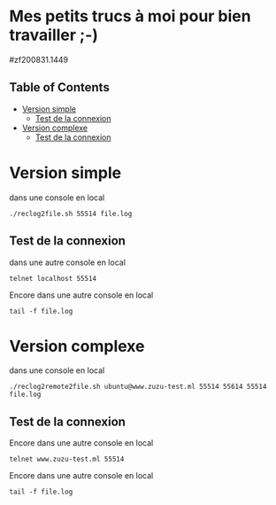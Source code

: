 # Mes petits trucs à moi pour bien travailler ;-)
#zf200831.1449

<!-- TOC titleSize:2 tabSpaces:2 depthFrom:1 depthTo:6 withLinks:1 updateOnSave:1 orderedList:0 skip:2 title:1 charForUnorderedList:* -->
## Table of Contents
* [Version simple](#version-simple)
  * [Test de la connexion](#test-de-la-connexion)
* [Version complexe](#version-complexe)
  * [Test de la connexion](#test-de-la-connexion)
<!-- /TOC -->

# Version simple
dans une console en local
```
./reclog2file.sh 55514 file.log
```

## Test de la connexion
dans une autre console en local
```
telnet localhost 55514
```
Encore dans une autre console en local
```
tail -f file.log
```


# Version complexe
dans une console en local
```
./reclog2remote2file.sh ubuntu@www.zuzu-test.ml 55514 55614 55514 file.log
```

## Test de la connexion
Encore dans une autre console en local
```
telnet www.zuzu-test.ml 55514
```
Encore dans une autre console en local
```
tail -f file.log
```

